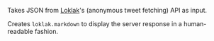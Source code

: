 Takes JSON from [Loklak](http://loklak.org/)'s (anonymous tweet fetching) API as input.

Creates ```loklak.markdown``` to display the server response in a human-readable fashion.
